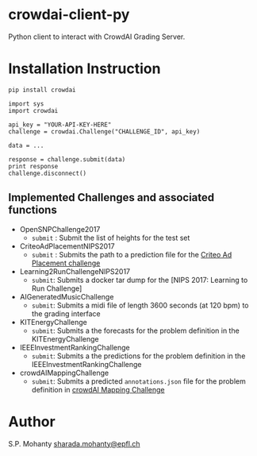 # crowdai-client-py
Python client to interact with CrowdAI Grading Server.

# Installation Instruction
```
pip install crowdai
```

```
import sys
import crowdai

api_key = "YOUR-API-KEY-HERE"
challenge = crowdai.Challenge("CHALLENGE_ID", api_key)

data = ...

response = challenge.submit(data)
print response
challenge.disconnect()
```

## Implemented Challenges and associated functions

* OpenSNPChallenge2017
  - `submit` :
    Submit the list of heights for the test set
* CriteoAdPlacementNIPS2017
  - `submit` :
    Submits the path to a prediction file for the [Criteo Ad Placement challenge](https://www.crowdai.org/challenges/nips-17-workshop-criteo-ad-placement-challenge)
* Learning2RunChallengeNIPS2017
  - `submit`:
    Submits a docker tar dump for the [NIPS 2017: Learning to Run Challenge]
* AIGeneratedMusicChallenge
  - `submit`:
    Submits a midi file of length 3600 seconds (at 120 bpm) to the grading interface
* KITEnergyChallenge
  - `submit`:
    Submits a the forecasts for the problem definition in the KITEnergyChallenge
* IEEEInvestmentRankingChallenge
  - `submit`:
    Submits a the predictions for the problem definition in the IEEEInvestmentRankingChallenge
* crowdAIMappingChallenge
  - `submit`:
    Submits a predicted `annotations.json` file for the problem definition in [crowdAI Mapping Challenge](https://www.crowdai.org/challenges/mapping-challenge)
  
# Author
S.P. Mohanty <sharada.mohanty@epfl.ch>
